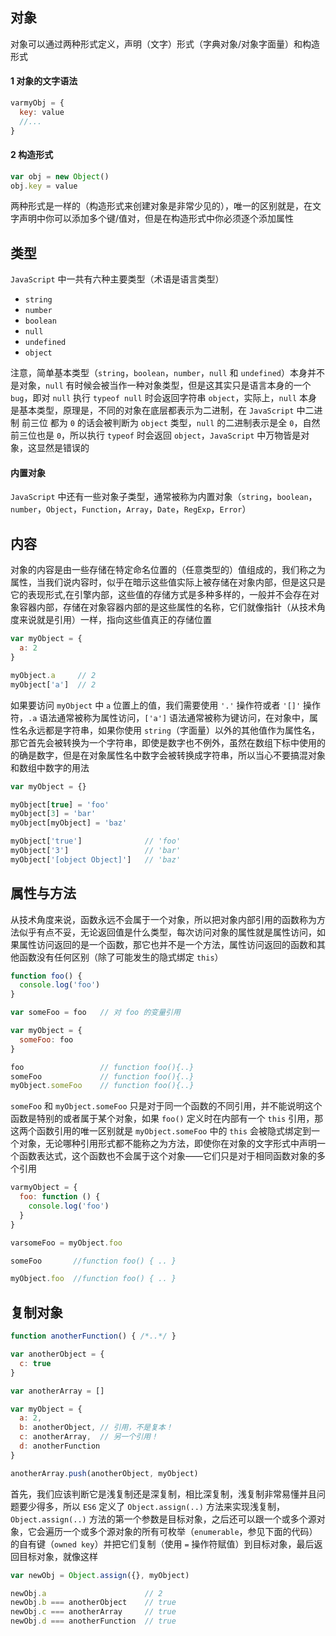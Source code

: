 ## 对象

对象可以通过两种形式定义，声明（文字）形式（字典对象/对象字面量）和构造形式

#### 1 对象的文字语法

```js
varmyObj = {
  key: value
  //...
}
```

#### 2 构造形式

```js
var obj = new Object()
obj.key = value
```

两种形式是一样的（构造形式来创建对象是非常少见的），唯一的区别就是，在文字声明中你可以添加多个键/值对，但是在构造形式中你必须逐个添加属性


## 类型

`JavaScript` 中一共有六种主要类型（术语是语言类型）

* `string`
* `number`
* `boolean`
* `null`
* `undefined`
* `object`

注意，简单基本类型（`string`，`boolean`，`number`，`null` 和 `undefined`）本身并不是对象，`null` 有时候会被当作一种对象类型，但是这其实只是语言本身的一个 `bug`，即对 `null` 执行 `typeof null` 时会返回字符串 `object`，实际上，`null` 本身是基本类型，原理是，不同的对象在底层都表示为二进制，在 `JavaScript` 中二进制 前三位 都为 `0` 的话会被判断为 `object` 类型，`null` 的二进制表示是全 `0`，自然前三位也是 `0`，所以执行 `typeof` 时会返回 `object`，`JavaScript` 中万物皆是对象，这显然是错误的


#### 内置对象

`JavaScript` 中还有一些对象子类型，通常被称为内置对象（`string`，`boolean`，`number`，`Object`，`Function`，`Array`，`Date`，`RegExp`，`Error`）





## 内容

对象的内容是由一些存储在特定命名位置的（任意类型的）值组成的，我们称之为属性，当我们说内容时，似乎在暗示这些值实际上被存储在对象内部，但是这只是它的表现形式,在引擎内部，这些值的存储方式是多种多样的，一般并不会存在对象容器内部，存储在对象容器内部的是这些属性的名称，它们就像指针（从技术角度来说就是引用）一样，指向这些值真正的存储位置

```js
var myObject = {
  a: 2
}

myObject.a     // 2
myObject['a']  // 2
```

如果要访问 `myObject` 中 `a` 位置上的值，我们需要使用 `'.'` 操作符或者 `'[]'` 操作符，`.a` 语法通常被称为属性访问，`['a']` 语法通常被称为键访问，在对象中，属性名永远都是字符串，如果你使用 `string`（字面量）以外的其他值作为属性名，那它首先会被转换为一个字符串，即使是数字也不例外，虽然在数组下标中使用的的确是数字，但是在对象属性名中数字会被转换成字符串，所以当心不要搞混对象和数组中数字的用法

```js
var myObject = {}

myObject[true] = 'foo'
myObject[3] = 'bar'
myObject[myObject] = 'baz'

myObject['true']              // 'foo' 
myObject['3']                 // 'bar' 
myObject['[object Object]']   // 'baz'
```


## 属性与方法

从技术角度来说，函数永远不会属于一个对象，所以把对象内部引用的函数称为方法似乎有点不妥，无论返回值是什么类型，每次访问对象的属性就是属性访问，如果属性访问返回的是一个函数，那它也并不是一个方法，属性访问返回的函数和其他函数没有任何区别（除了可能发生的隐式绑定 `this`）

```js
function foo() {
  console.log('foo')
}

var someFoo = foo   // 对 foo 的变量引用 

var myObject = {
  someFoo: foo
}

foo                 // function foo(){..}
someFoo             // function foo(){..}
myObject.someFoo    // function foo(){..}
```

`someFoo` 和 `myObject.someFoo` 只是对于同一个函数的不同引用，并不能说明这个函数是特别的或者属于某个对象，如果 `foo()` 定义时在内部有一个 `this` 引用，那这两个函数引用的唯一区别就是 `myObject.someFoo` 中的 `this` 会被隐式绑定到一个对象，无论哪种引用形式都不能称之为方法，即使你在对象的文字形式中声明一个函数表达式，这个函数也不会属于这个对象——它们只是对于相同函数对象的多个引用

```js
varmyObject = {
  foo: function () {
    console.log('foo')
  }
}

varsomeFoo = myObject.foo

someFoo       //function foo() { .. }

myObject.foo  //function foo() { .. }
```


## 复制对象

```js
function anotherFunction() { /*..*/ }

var anotherObject = {
  c: true
}

var anotherArray = []

var myObject = {
  a: 2,
  b: anotherObject, // 引用，不是复本！ 
  c: anotherArray,  // 另一个引用！
  d: anotherFunction
}

anotherArray.push(anotherObject, myObject)
```

首先，我们应该判断它是浅复制还是深复制，相比深复制，浅复制非常易懂并且问题要少得多，所以 `ES6` 定义了 `Object.assign(..)` 方法来实现浅复制，`Object.assign(..)` 方法的第一个参数是目标对象，之后还可以跟一个或多个源对象，它会遍历一个或多个源对象的所有可枚举（`enumerable`，参见下面的代码）的自有键（`owned key`）并把它们复制（使用 `=` 操作符赋值）到目标对象，最后返回目标对象，就像这样

```js
var newObj = Object.assign({}, myObject)

newObj.a                      // 2
newObj.b === anotherObject    // true
newObj.c === anotherArray     // true
newObj.d === anotherFunction  // true
```
